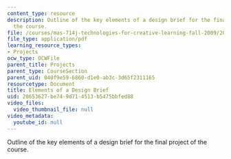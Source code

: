 ```yaml
---
content_type: resource
description: Outline of the key elements of a design brief for the final project of
  the course.
file: /courses/mas-714j-technologies-for-creative-learning-fall-2009/20653627be749d714513b5475bbfed88_MITMAS_714JF09_proj_desbri.pdf
file_type: application/pdf
learning_resource_types:
- Projects
ocw_type: OCWFile
parent_title: Projects
parent_type: CourseSection
parent_uid: 040f9e59-6860-d1e0-ab3c-3d65f2311165
resourcetype: Document
title: Elements of a Design Brief
uid: 20653627-be74-9d71-4513-b5475bbfed88
video_files:
  video_thumbnail_file: null
video_metadata:
  youtube_id: null
---
```

Outline of the key elements of a design brief for the final project of the course.

